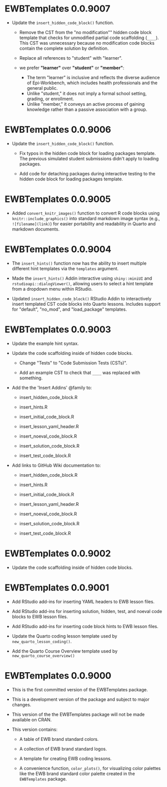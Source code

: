 # EWBTemplates 0.0.9007

- Update the `insert_hidden_code_block()` function.

  - Remove the CST from the "no modification"" hidden code block template that checks for unmodified partial code scaffolding (`____`). This CST was unnecessary because no modification code blocks contain the complete solution by definition.
  
  - Replace all references to "student" with "learner".
  
  - we prefer **"learner"** over **"student"** or **"member"**:
  
    - The term "learner" is inclusive and reflects the diverse audience of Epi-Workbench, which includes health professionals and the general public.
    - Unlike "student," it does not imply a formal school setting, grading, or enrollment.
    - Unlike "member," it conveys an active process of gaining knowledge rather than a passive association with a group.

# EWBTemplates 0.0.9006

- Update the `insert_hidden_code_block()` function.

  - Fix typos in the hidden code block for loading packages template. The previous simulated student submissions didn't apply to loading packages.
  
  - Add code for detaching packages during interactive testing to the hidden code block for loading packages template.

# EWBTemplates 0.0.9005

- Added `convert_knitr_images()` function to convert R code blocks using `knitr::include_graphics()` into standard markdown image syntax (e.g., `![filename](link)`) for easier portability and readability in Quarto and markdown documents.

# EWBTemplates 0.0.9004

- The `insert_hints()` function now has the ability to insert multiple different hint templates via the `templates` argument.

- Made the `insert_hints()` Addin interactive using `shiny::miniUI` and `rstudioapi::dialogViewer()`, allowing users to select a hint template from a dropdown menu within RStudio.

- Updated `insert_hidden_code_block()` RStudio Addin to interactively insert templated CST code blocks into Quarto lessons. Includes support for "default", "no_mod", and "load_package" templates.

# EWBTemplates 0.0.9003

- Update the example hint syntax.

- Update the code scaffolding inside of hidden code blocks.
  
  - Change "Tests" to "Code Submission Tests (CSTs)".
  
  - Add an example CST to check that `____` was replaced with something.
  
- Add the the 'Insert Addins' @family to:

  - insert_hidden_code_block.R
  
  - insert_hints.R
  
  - insert_initial_code_block.R
  
  - insert_lesson_yaml_header.R
  
  - insert_noeval_code_block.R
  
  - insert_solution_code_block.R
  
  - insert_test_code_block.R
  
- Add links to GitHub Wiki documentation to:

  - insert_hidden_code_block.R
  
  - insert_hints.R
  
  - insert_initial_code_block.R
  
  - insert_lesson_yaml_header.R
  
  - insert_noeval_code_block.R
  
  - insert_solution_code_block.R
  
  - insert_test_code_block.R

# EWBTemplates 0.0.9002

- Update the code scaffolding inside of hidden code blocks.

# EWBTemplates 0.0.9001

- Add RStudio add-ins for inserting YAML headers to EWB lesson files.

- Add RStudio add-ins for inserting solution, hidden, test, and noeval code blocks to EWB lesson files.

- Add RStudio add-ins for inserting code block hints to EWB lesson files.

- Update the Quarto coding lesson template used by `new_quarto_lesson_coding()`.

- Add the Quarto Course Overview template used by `new_quarto_course_overview()`

# EWBTemplates 0.0.9000

- This is the first committed version of the EWBTemplates package.

- This is a development version of the package and subject to major changes.

- This version of the the EWBTemplates package will not be made available on
CRAN.

- This version contains:

  - A table of EWB brand standard colors.

  - A collection of EWB brand standard logos.

  - A template for creating EWB coding lessons.

  - A convenience function, `color_plots()`, for visualizing color palettes
  like the EWB brand standard color palette created in the `EWBTemplates`
  package.
